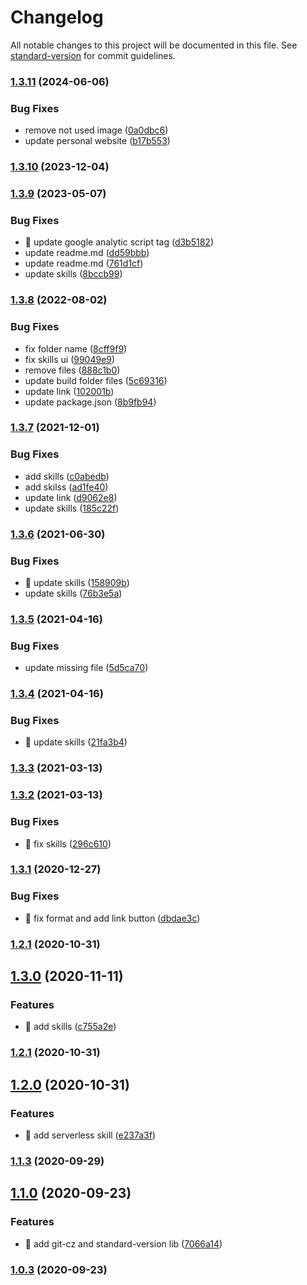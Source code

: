 # Changelog

All notable changes to this project will be documented in this file. See [standard-version](https://github.com/conventional-changelog/standard-version) for commit guidelines.

### [1.3.11](https://github.com/yeukfei02/yeukfei02.github.io/compare/v1.3.10...v1.3.11) (2024-06-06)


### Bug Fixes

* remove not used image ([0a0dbc6](https://github.com/yeukfei02/yeukfei02.github.io/commit/0a0dbc6c0d6f7f99c5939894ff2ad9e61a267778))
* update personal website ([b17b553](https://github.com/yeukfei02/yeukfei02.github.io/commit/b17b553b6c6fefd093ba66dbebdeb22d8d1de0a5))

### [1.3.10](https://github.com/yeukfei02/yeukfei02.github.io/compare/v1.3.9...v1.3.10) (2023-12-04)

### [1.3.9](https://github.com/yeukfei02/yeukfei02.github.io/compare/v1.3.8...v1.3.9) (2023-05-07)


### Bug Fixes

* 🐛 update google analytic script tag ([d3b5182](https://github.com/yeukfei02/yeukfei02.github.io/commit/d3b5182bb0937dcc9ed0de1eb7b0594e131f4736))
* update readme.md ([dd59bbb](https://github.com/yeukfei02/yeukfei02.github.io/commit/dd59bbbb0a000061c85da5ad7dbd282dc183870e))
* update readme.md ([761d1cf](https://github.com/yeukfei02/yeukfei02.github.io/commit/761d1cfb45f2dfb1e806024a18965be815c3817a))
* update skills ([8bccb99](https://github.com/yeukfei02/yeukfei02.github.io/commit/8bccb9947f9b4c4ab69ba0274d209211e907861f))

### [1.3.8](https://github.com/yeukfei02/yeukfei02.github.io/compare/v1.3.7...v1.3.8) (2022-08-02)


### Bug Fixes

* fix folder name ([8cff9f9](https://github.com/yeukfei02/yeukfei02.github.io/commit/8cff9f9dff4d12c5fbbb6b17bfeb1dc47c71714b))
* fix skills ui ([99049e9](https://github.com/yeukfei02/yeukfei02.github.io/commit/99049e97dc620110065ddfae36ef10b6a68ea085))
* remove files ([888c1b0](https://github.com/yeukfei02/yeukfei02.github.io/commit/888c1b0097f415876dd9540a63e379f87a96e8de))
* update build folder files ([5c69316](https://github.com/yeukfei02/yeukfei02.github.io/commit/5c6931615b7a24dd00320e23fd230e3d020769c2))
* update link ([102001b](https://github.com/yeukfei02/yeukfei02.github.io/commit/102001bbff2d56cd6182410c8a6df4d4857c8c89))
* update package.json ([8b9fb94](https://github.com/yeukfei02/yeukfei02.github.io/commit/8b9fb94a95a68490c64eef56d40df79c08506b89))

### [1.3.7](https://github.com/yeukfei02/yeukfei02.github.io/compare/v1.3.6...v1.3.7) (2021-12-01)


### Bug Fixes

* add skills ([c0abedb](https://github.com/yeukfei02/yeukfei02.github.io/commit/c0abedb780cd15a105d98b8e2cc9232f5c7a76d3))
* add skilss ([ad1fe40](https://github.com/yeukfei02/yeukfei02.github.io/commit/ad1fe40207d64ca1a993ab8a258d70d874ad4a7c))
* update link ([d9062e8](https://github.com/yeukfei02/yeukfei02.github.io/commit/d9062e8037bc22d076174c00a1efe3456878eac6))
* update skills ([185c22f](https://github.com/yeukfei02/yeukfei02.github.io/commit/185c22f668f40703d4e23c1c973d44290ca609dc))

### [1.3.6](https://github.com/yeukfei02/yeukfei02.github.io/compare/v1.3.5...v1.3.6) (2021-06-30)


### Bug Fixes

* 🐛 update skills ([158909b](https://github.com/yeukfei02/yeukfei02.github.io/commit/158909b4bdcb7fd66251ae697045e53f5c93010a))
* update skills ([76b3e5a](https://github.com/yeukfei02/yeukfei02.github.io/commit/76b3e5a60c7ea2494503532653c50fbfc1bb1edd))

### [1.3.5](https://github.com/yeukfei02/yeukfei02.github.io/compare/v1.3.4...v1.3.5) (2021-04-16)


### Bug Fixes

* update missing file ([5d5ca70](https://github.com/yeukfei02/yeukfei02.github.io/commit/5d5ca70ecf925eef24a860609101627086a05106))

### [1.3.4](https://github.com/yeukfei02/yeukfei02.github.io/compare/v1.3.3...v1.3.4) (2021-04-16)


### Bug Fixes

* 🐛 update skills ([21fa3b4](https://github.com/yeukfei02/yeukfei02.github.io/commit/21fa3b4de21c04bb5d88c20f4a37673e2616ffdb))

### [1.3.3](https://github.com/yeukfei02/yeukfei02.github.io/compare/v1.3.2...v1.3.3) (2021-03-13)

### [1.3.2](https://github.com/yeukfei02/yeukfei02.github.io/compare/v1.3.1...v1.3.2) (2021-03-13)


### Bug Fixes

* 🐛 fix skills ([296c610](https://github.com/yeukfei02/yeukfei02.github.io/commit/296c610909c2ba0baaf052e6212515c8416368ff))

### [1.3.1](https://github.com/yeukfei02/yeukfei02.github.io/compare/v1.3.0...v1.3.1) (2020-12-27)


### Bug Fixes

* 🐛 fix format and add link button ([dbdae3c](https://github.com/yeukfei02/yeukfei02.github.io/commit/dbdae3cd1fdf3527814a6ee9021de47aec103f95))

### [1.2.1](https://github.com/yeukfei02/yeukfei02.github.io/compare/v1.2.0...v1.2.1) (2020-10-31)

## [1.3.0](https://github.com/yeukfei02/yeukfei02.github.io/compare/v1.2.0...v1.3.0) (2020-11-11)


### Features

* 🎸 add skills ([c755a2e](https://github.com/yeukfei02/yeukfei02.github.io/commit/c755a2e712ddf1a2f949f15b2e219bb7640f3f49))

### [1.2.1](https://github.com/yeukfei02/yeukfei02.github.io/compare/v1.2.0...v1.2.1) (2020-10-31)

## [1.2.0](https://github.com/yeukfei02/yeukfei02.github.io/compare/v1.1.3...v1.2.0) (2020-10-31)


### Features

* 🎸 add serverless skill ([e237a3f](https://github.com/yeukfei02/yeukfei02.github.io/commit/e237a3f82e251a8001f5106a4dfaeefdffdb6a1b))

### [1.1.3](https://github.com/yeukfei02/yeukfei02.github.io/compare/v1.1.1...v1.1.3) (2020-09-29)

## [1.1.0](https://github.com/yeukfei02/yeukfei02.github.io/compare/v1.0.3...v1.1.0) (2020-09-23)


### Features

* 🎸 add git-cz and standard-version lib ([7066a14](https://github.com/yeukfei02/yeukfei02.github.io/commit/7066a1400758ba7a623841ad5cde1435cd3e0ec1))

### [1.0.3](https://github.com/yeukfei02/yeukfei02.github.io/compare/v1.0.2...v1.0.3) (2020-09-23)
